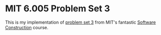# MIT 6.005 Problem Set 3

This is my implementation of [problem set 3](http://web.mit.edu/6.005/www/sp16/psets/ps3/) from MIT's fantastic [Software Construction](http://web.mit.edu/6.005/www/sp16/) course.